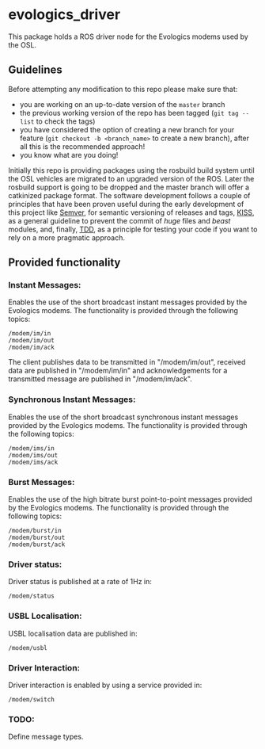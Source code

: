 evologics_driver
================

This package holds a ROS driver node for the Evologics modems used by the OSL.

Guidelines
----------

Before attempting any modification to this repo please make sure that: 
  - you are working on an up-to-date version of the `master` branch
  - the previous working version of the repo has been tagged (`git tag --list` to check the tags)
  - you have considered the option of creating a new branch for your feature (`git checkout -b <branch_name>` to create a new branch), after all this is the recommended approach!
  - you know what are you doing!
  
Initially this repo is providing packages using the rosbuild build system until the OSL vehicles are migrated to an upgraded version of the ROS. Later the rosbuild support is going to be dropped and the master branch will offer a catkinized package format. The software development follows a couple of principles that have been proven useful during the early development of this project like [Semver][semver], for semantic versioning of releases and tags, [KISS][kiss], as a general guideline to prevent the commit of _huge_ files and _beast_ modules, and, finally, [TDD][tdd], as a principle for testing your code if you want to rely on a more pragmatic approach.

Provided functionality
----------------------

### Instant Messages:
Enables the use of the short broadcast instant messages provided by the Evologics modems. The functionality is provided through the following topics:

```
/modem/im/in
/modem/im/out
/modem/im/ack
```

The client publishes data to be transmitted in "/modem/im/out", received data are published in "/modem/im/in" and acknowledgements for a transmitted message are published in "/modem/im/ack".

### Synchronous Instant Messages:
Enables the use of the short broadcast synchronous instant messages provided by the Evologics modems. The functionality is provided through the following topics:

```
/modem/ims/in
/modem/ims/out
/modem/ims/ack
```

### Burst Messages:
Enables the use of the high bitrate burst point-to-point messages provided by the Evologics modems. The functionality is provided through the following topics:

```
/modem/burst/in
/modem/burst/out
/modem/burst/ack
```

### Driver status:
Driver status is published at a rate of 1Hz in:

```
/modem/status
```

### USBL Localisation:
USBL localisation data are published in:

```
/modem/usbl
```

### Driver Interaction:
Driver interaction is enabled by using a service provided in:
 
```
/modem/switch
```

### TODO:
Define message types.

[semver]: http://semver.org/
[kiss]: http://en.wikipedia.org/wiki/KISS_principle
[tdd]: http://en.wikipedia.org/wiki/Test-driven_development
[solid]: http://en.wikipedia.org/wiki/SOLID_(object-oriented_design)
